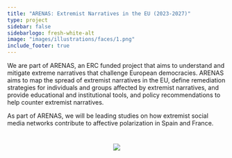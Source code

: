 ```yaml
---
title: "ARENAS: Extremist Narratives in the EU (2023-2027)"
type: project
sidebar: false
sidebarlogo: fresh-white-alt
image: "images/illustrations/faces/1.png"
include_footer: true
---
```


We are part of ARENAS, an ERC funded project that aims to understand and mitigate extreme narratives that challenge European democracies. ARENAS aims to map the spread of extremist narratives in the EU, define remediation strategies for individuals and groups affected by extremist narratives, and provide educational and institutional tools, and policy recommendations to help counter extremist narratives.

As part of ARENAS, we will be leading studies on how extremist social media networks contribute to affective polarization in Spain and France.

<div class="container" style="display: flex; justify-content: center; padding: 5%">
 <img src="/images/illustrations/faces/1.png"/>
</div>

